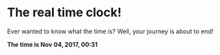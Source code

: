 # The real time clock!

Ever wanted to know what the time is? Well, your journey is about to end!

**The time is Nov 04, 2017, 00:31**